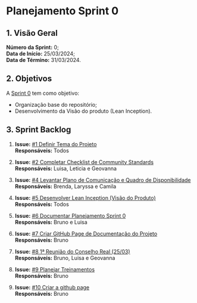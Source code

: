 # Planejamento Sprint 0 <br>

## 1. Visão Geral
**Número da Sprint:** 0;<br>
**Data de Início:** 25/03/2024;<br>
**Data de Término:** 31/03/2024.<br>


## 2. Objetivos
A [Sprint 0](https://github.com/DS-AmareloGirassol/AmareloGirassol-Docs/milestone/1) tem como objetivo:

- Organização base do repositório;<br>
- Desenvolvimento da Visão do produto (Lean Inception).


## 3. Sprint Backlog

1. **Issue:** [#1 Definir Tema do Projeto](https://github.com/DS-AmareloGirassol/AmareloGirassol-Docs/issues/1)<br>
**Responsáveis:** Todos<br>

2. **Issue:** [#2 Completar Checklist de Community Standards](https://github.com/DS-AmareloGirassol/AmareloGirassol-Docs/issues/2)<br>
**Responsáveis:** Luisa, Leticia e Geovanna<br>

3. **Issue:** [#4 Levantar Plano de Comunicação e Quadro de Disponibilidade](https://github.com/DS-AmareloGirassol/AmareloGirassol-Docs/issues/4)<br>
**Responsáveis:** Brenda, Laryssa e Camila<br>

4. **Issue:** [#5 Desenvolver Lean Inception (Visão do Produto)](https://github.com/DS-AmareloGirassol/AmareloGirassol-Docs/issues/5)<br>
**Responsáveis:** Todos<br>

5. **Issue:** [#6 Documentar Planejamento Sprint 0](https://github.com/DS-AmareloGirassol/AmareloGirassol-Docs/issues/6)<br>
**Responsáveis:** Bruno e Luisa<br>

6. **Issue:** [#7 Criar GitHub Page de Documentação do Projeto](https://github.com/DS-AmareloGirassol/AmareloGirassol-Docs/issues/7)<br>
**Responsáveis:** Bruno<br>

7. **Issue:** [#8 1ª Reunião do Conselho Real (25/03)](https://github.com/DS-AmareloGirassol/AmareloGirassol-Docs/issues/8)<br>
**Responsáveis:** Bruno, Luisa e Geovanna<br>

8. **Issue:** [#9 Planejar Treinamentos](https://github.com/DS-AmareloGirassol/AmareloGirassol-Docs/issues/9)<br>
**Responsáveis:** Bruno<br>

9. **Issue:** [#10 Criar a github page](https://github.com/DS-AmareloGirassol/AmareloGirassol-Docs/issues/10)<br>
**Responsáveis:** Bruno<br>